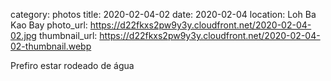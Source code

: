 category: photos 
title: 2020-02-04-02
date: 2020-02-04
location: Loh Ba Kao Bay
photo_url: https://d22fkxs2pw9y3y.cloudfront.net/2020-02-04-02.jpg
thumbnail_url: https://d22fkxs2pw9y3y.cloudfront.net/2020-02-04-02-thumbnail.webp

Prefiro estar rodeado de água 